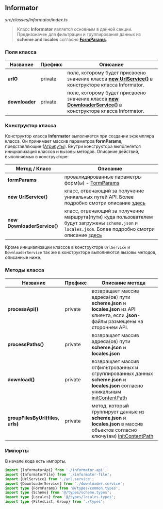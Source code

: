 ## Informator

_src/classes/informator/index.ts_

> Класс **Informator** является основным в данной секции. Предназначен для фильтрации и группирования данных из **scheme and locales** согласно **[FormParams](../FORMPARAMS.md)**.

### Поля класса

| Название       | Префикс | Описание                                                                                                                             |
|----------------|---------|--------------------------------------------------------------------------------------------------------------------------------------|
| **urlO**       | private | поле, которому будет присвоено значение класса **[new UrlService()](URLSERVICE.md)** в конструкторе класса Informator.               |
| **downloader** | private | поле, которому будет присвоено значение класса **[new DownloaderService()](DOWNLOADERSERVICE.md)** в конструкторе класса Informator. |

### Конструктор класса

Конструктор класса **Informator** выполняется при создании экземпляра класса. Он принимает массив параметров **formParams**, представляющие ([Атрибуты](../ATTRIBUTES.md)). Внутри конструктора выполняется инициализация классов и вызовы методов. Описание действий, выполняемых в конструкторе:

| Метод / Класс               | Описание                                                                                                                                                                      |
|-----------------------------|-------------------------------------------------------------------------------------------------------------------------------------------------------------------------------|
| **formParams**              | провалидированные параметры форм(ы) - [FormParams](../FORMPARAMS.md)                                                                                                          |
| **new UrlService()**        | класс, отвечающий за получение уникальных путей API. Более подробно смотри описание [здесь](URLSERVICE.md)                                                                    |
| **new DownloaderService()** | класс, отвечающий за получение маршрута(пути) куда пользователем будут загружены `scheme.json` и `locales.json`. Более подробно смотри описание [здесь](DOWNLOADERSERVICE.md) |

Кроме инициализации классов в конструкторе `UrlService` и `DownloaderService` так же в конструкторе выполняются вызовы методов, описанные ниже.

### Методы класса

| Название                         | Префикс  | Описание метода                                                                                                                                       |
|----------------------------------|----------|-------------------------------------------------------------------------------------------------------------------------------------------------------|
| **processApi()**                 | private  | возвращает массив адреса(ов) пути **scheme.json** и **locales.json** из API клиента, если **.json**-файлы размещены на стороннем API.                 |
| **processPaths()**               | private  | возвращает массив адреса(ов) пути **scheme.json** и **locales.json**                                                                                  |
| **download()**                   | private  | возвращает массив отфильтрованных и сгруппированных данных **scheme.json** и **locales.json** согласно уникальным [initContentPath](../FORMPARAMS.md) |
| **groupFilesByUrl(files, urls)** | private  | метод, который группирует данные из **scheme.json** и **locales.json** в массив объектов согласно ключу(ам) [initContentPath](../FORMPARAMS.md)       |


### Импорты

В начале кода есть импорты.

```ts
import {InformatorApi} from './informator-api';
import {InformatorFile} from './informator-file';
import {UrlService} from './url.service';
import {DownloaderService} from './downloader.service';
import type {FormParams} from '@/types/common.types';
import type {Scheme} from '@/types/scheme.types';
import type {Locales} from '@/types/locales.types';
import type {FilesList, Group} from './types';
```
